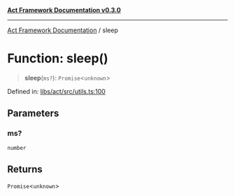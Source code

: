 [**Act Framework Documentation v0.3.0**](../README.md)

***

[Act Framework Documentation](../globals.md) / sleep

# Function: sleep()

> **sleep**(`ms?`): `Promise`\<`unknown`\>

Defined in: [libs/act/src/utils.ts:100](https://github.com/Rotorsoft/act-root/blob/ecf1ab2f895c5bdf2d70db49738046df56c78030/libs/act/src/utils.ts#L100)

## Parameters

### ms?

`number`

## Returns

`Promise`\<`unknown`\>
